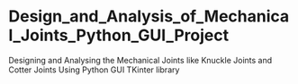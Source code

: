 # Design_and_Analysis_of_Mechanical_Joints_Python_GUI_Project
 Designing and Analysing the Mechanical Joints like Knuckle Joints and Cotter Joints Using Python GUI TKinter library 
